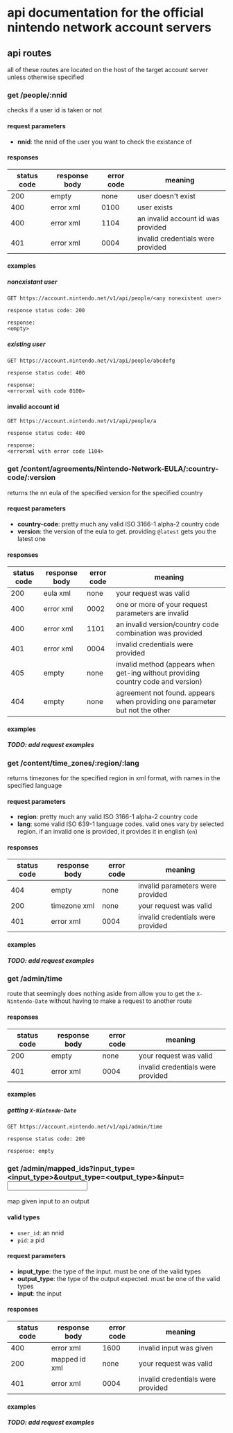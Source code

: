 # api documentation for the **official** nintendo network account servers

## api routes

all of these routes are located on the host of the target account server unless otherwise specified

### **get** /people/:nnid

checks if a user id is taken or not

#### request parameters

- **nnid**: the nnid of the user you want to check the existance of

#### responses

 status code | response body | error code | meaning
-------------|---------------|------------|------------------------------------
 200         | empty         | none       | user doesn't exist
 400         | error xml     | 0100       | user exists
 400         | error xml     | 1104       | an invalid account id was provided
 401         | error xml     | 0004       | invalid credentials were provided

#### examples

##### nonexistant user

```
GET https://account.nintendo.net/v1/api/people/<any nonexistent user>

response status code: 200

response:
<empty>
```

##### existing user

```
GET https://account.nintendo.net/v1/api/people/abcdefg

response status code: 400

response:
<errorxml with code 0100>
```

#### invalid account id

```
GET https://account.nintendo.net/v1/api/people/a

response status code: 400

response:
<errorxml with error code 1104>
```

### **get** /content/agreements/Nintendo-Network-EULA/:country-code/:version

returns the nn eula of the specified version for the specified country

#### request parameters

- **country-code**: pretty much any valid ISO 3166-1 alpha-2 country code
- **version**: the version of the eula to get. providing `@latest` gets you the latest one

#### responses

 status code | response body | error code | meaning
-------------|---------------|------------|----------------------------------------------------------------------------------
 200         | eula xml      | none       | your request was valid
 400         | error xml     | 0002       | one or more of your request parameters are invalid
 400         | error xml     | 1101       | an invalid version/country code combination was provided
 401         | error xml     | 0004       | invalid credentials were provided
 405         | empty         | none       | invalid method (appears when get-ing without providing country code and version)
 404         | empty         | none       | agreement not found. appears when providing one parameter but not the other

#### examples

##### TODO: add request examples

### **get** /content/time\_zones/:region/:lang

returns timezones for the specified region in xml format, with names in the specified
language

#### request parameters

- **region**: pretty much any valid ISO 3166-1 alpha-2 country code
- **lang**: some valid ISO 639-1 language codes. valid ones vary by selected region. if an invalid one is provided, it provides it in english (`en`)

#### responses

 status code | response body | error code | meaning
-------------|---------------|------------|-----------------------------------
 404         | empty         | none       | invalid parameters were provided
 200         | timezone xml  | none       | your request was valid
 401         | error xml     | 0004       | invalid credentials were provided

#### examples

##### TODO: add request examples

### **get** /admin/time

route that seemingly does nothing aside from allow you to get the `X-Nintendo-Date`
without having to make a request to another route

#### responses

 status code | response body | error code | meaning
-------------|---------------|------------|-----------------------------------
 200         | empty         | none       | your request was valid
 401         | error xml     | 0004       | invalid credentials were provided

#### examples

##### getting `X-Nintendo-Date`

```
GET https://account.nintendo.net/v1/api/admin/time

response status code: 200

response: empty
```

### **get** /admin/mapped\_ids?input\_type=<input\_type>&output\_type=<output\_type>&input=<input>

map given input to an output

#### valid types

- `user_id`: an nnid
- `pid`: a pid

#### request parameters

- **input\_type**: the type of the input. must be one of the valid types
- **output\_type**: the type of the output expected. must be one of the valid types
- **input**: the input

#### responses

 status code | response body | error code | meaning
-------------|---------------|------------|-----------------------------------
 400         | error xml     | 1600       | invalid input was given
 200         | mapped id xml | none       | your request was valid
 401         | error xml     | 0004       | invalid credentials were provided

#### examples

##### TODO: add request examples
